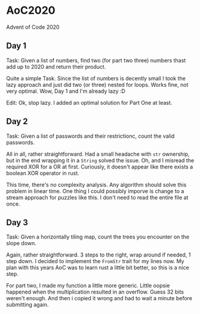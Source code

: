 # AoC2020
Advent of Code 2020

## Day 1
Task: Given a list of numbers, find two (for part two three) numbers thast add up to 2020 and return their product.

Quite a simple Task.
Since the list of numbers is decently small I took the lazy approach and just did two (or three) nested for loops.
Works fine, not very optimal.
Wow, Day 1 and I'm already lazy :D

Edit: Ok, stop lazy. I added an optimal solution for Part One at least.

## Day 2
Task: Given a list of passwords and their restrictionc, count the valid passwords.

All in all, rather straightforward.
Had a small headache with `str` ownership, but in the end wrapping it in a `String` solved the issue.
Oh, and I misread the required XOR for a OR at first.
Curiously, it doesn't appear like there exists a boolean XOR operator in rust.

This time, there's no complexity analysis.
Any algorithm should solve this problem in linear time.
One thing I could possibly imporve is change to a stream approach for puzzles like this.
I don't need to read the entire file at once.

## Day 3
Task: Given a horizontally tiling map, count the trees you encounter on the slope down.

Again, rather straightforward.
3 steps to the right, wrap around if needed, 1 step down.
I decided to implement the `FromStr` trait for my lines now.
My plan with this years AoC was to learn rust a little bit better, so this is a nice step.

For part two, I made my function a little more generic.
Little oopsie happened when the multiplication resulted in an overflow.
Guess 32 bits weren't enough.
And then i copied it wrong and had to wait a minute before submitting again.
